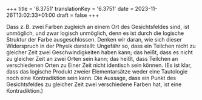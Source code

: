 +++
title = '6.3751'
translationKey = '6.3751'
date = 2023-11-26T13:02:33+01:00
draft = false
+++

Dass z. B. zwei Farben zugleich an einem Ort des Gesichtsfeldes sind, ist unmöglich, und zwar logisch unmöglich, denn es ist durch die logische Struktur der Farbe ausgeschlossen.
Denken wir daran, wie sich dieser Widerspruch in der Physik darstellt: Ungefähr so, dass ein Teilchen nicht zu gleicher Zeit zwei Geschwindigkeiten haben kann; das heißt, dass es nicht zu gleicher Zeit an zwei Orten sein kann; das heißt, dass Teilchen an verschiedenen Orten zu Einer Zeit nicht identisch sein können.
(Es ist klar, dass das logische Produkt zweier Elementarsätze weder eine Tautologie noch eine Kontradiktion sein kann. Die Aussage, dass ein Punkt des Gesichtsfeldes zu gleicher Zeit zwei verschiedene Farben hat, ist eine Kontradiktion.)
